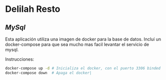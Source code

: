 # **Delilah Resto**

## *MySql*
Esta aplicación utiliza una imagen de docker para la base de datos. 
Incluí un docker-compose para que sea mucho mas facil levantar el servicio de mysql.

Instrucciones: 
 ```bash
 docker-compose up -d # Inicializa el docker, con el puerto 3306 binded
 docker-compose down  # Apaga el docker|
 ```

